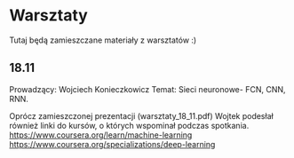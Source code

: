 # Warsztaty
Tutaj będą zamieszczane materiały z warsztatów :)

## 18.11
Prowadzący: Wojciech Konieczkowicz
Temat: Sieci neuronowe- FCN, CNN, RNN.

Oprócz zamieszczonej prezentacji (warsztaty_18_11.pdf) Wojtek podesłał również linki do kursów, o których wspominał podczas spotkania.
https://www.coursera.org/learn/machine-learning  
https://www.coursera.org/specializations/deep-learning  